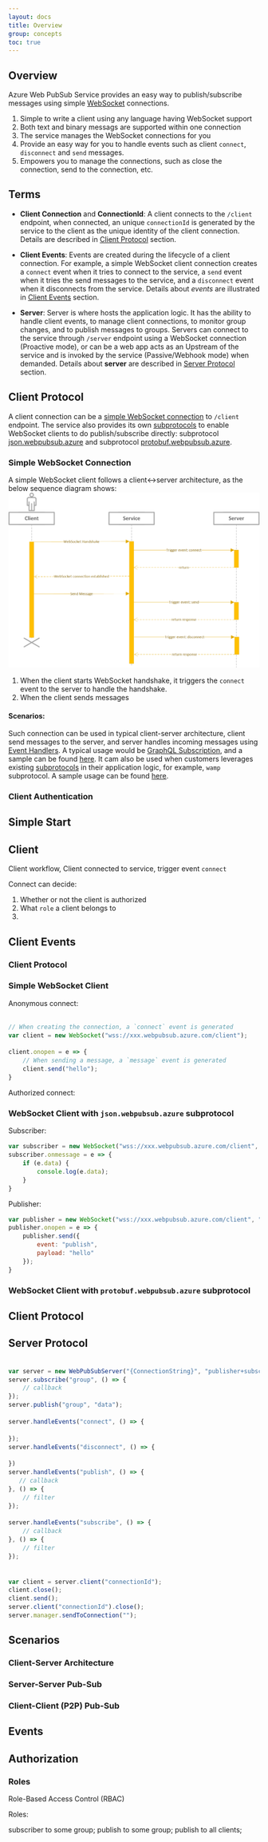 ```yaml
---
layout: docs
title: Overview
group: concepts
toc: true
---
```


## Overview

Azure Web PubSub Service provides an easy way to publish/subscribe messages using simple [WebSocket](https://tools.ietf.org/html/rfc6455) connections.
1. Simple to write a client using any language having WebSocket support
1. Both text and binary messags are supported within one connection
1. The service manages the WebSocket connections for you 
1. Provide an easy way for you to handle events such as client `connect`, `disconnect` and `send` messages.
1. Empowers you to manage the connections, such as close the connection, send to the connection, etc.

## Terms

* **Client Connection** and **ConnectionId**: A client connects to the `/client` endpoint, when connected, an unique `connectionId` is generated by the service to the client as the unique identity of the client connection. Details are described in [Client Protocol](#client_protocol) section.

* **Client Events**: Events are created during the lifecycle of a client connection. For example, a simple WebSocket client connection creates a `connect` event when it tries to connect to the service, a `send` event when it tries the send messages to the service, and a `disconnect` event when it disconnects from the service. Details about *events* are illustrated in [Client Events](#client_events) section.

* **Server**: Server is where hosts the application logic. It has the ability to handle client events, to manage client connections, to monitor group changes, and to publish messages to groups. Servers can connect to the service through `/server` endpoint using a WebSocket connection (Proactive mode), or can be a web app acts as an Upstream of the service and is invoked by the service (Passive/Webhook mode) when demanded. Details about **server** are described in [Server Protocol](#server_protocol) section.

<a name="client_protocol"></a>

## Client Protocol

A client connection can be a [simple WebSocket connection](#simple_client) to `/client` endpoint. The service also provides its own [subprotocols](https://tools.ietf.org/html/rfc6455#section-1.9) to enable WebSocket clients to do publish/subscribe directly: subprotocol [json.webpubsub.azure](#json_client) and subprotocol [protobuf.webpubsub.azure](#protobuf_client).

<a name="simple_client"></a>

### Simple WebSocket Connection
A simple WebSocket client follows a client<->server architecture, as the below sequence diagram shows:
![Simple Client Sequence](../assets/simple_client_sequence.png "Simple Client Sequence")

1. When the client starts WebSocket handshake, it triggers the `connect` event to the server to handle the handshake.
2. When the client sends messages 
#### Scenarios:
Such connection can be used in typical client-server architecture, client send messages to the server, and server handles incoming messages using [Event Handlers](#event_handlers). A typical usage would be [GraphQL Subscription](), and a sample can be found [here](). It cam also be used when customers leverages existing [subprotocols](https://www.iana.org/assignments/websocket/websocket.xml) in their application logic, for example, `wamp` subprotocol. A sample usage can be found [here]().

<a name="client_auth">

### Client Authentication

## Simple Start

## Client

Client workflow,
Client connected to service, trigger event `connect`

Connect can decide:
1. Whether or not the client is authorized
2. What `role` a client belongs to
3. 

<a name="client_events">

## Client Events

### Client Protocol

### Simple WebSocket Client

Anonymous connect:

```js

// When creating the connection, a `connect` event is generated
var client = new WebSocket("wss://xxx.webpubsub.azure.com/client");

client.onopen = e => {
    // When sending a message, a `message` event is generated    
    client.send("hello");
}

```

Authorized connect:


### WebSocket Client with `json.webpubsub.azure` subprotocol

Subscriber:

```js
var subscriber = new WebSocket("wss://xxx.webpubsub.azure.com/client", "json.webpubsub.azure");
subscriber.onmessage = e => {
    if (e.data) {
        console.log(e.data);
    }
}
```

Publisher:

```js
var publisher = new WebSocket("wss://xxx.webpubsub.azure.com/client", "json.webpubsub.azure");
publisher.onopen = e => {
    publisher.send({
        event: "publish",
        payload: "hello"
    });
}

```

### WebSocket Client with `protobuf.webpubsub.azure` subprotocol


## Client Protocol


## Server Protocol

```js

var server = new WebPubSubServer("{ConnectionString}", "publisher+subscriber+manager");
server.subscribe("group", () => {
    // callback
});
server.publish("group", "data");

server.handleEvents("connect", () => {

});
server.handleEvents("disconnect", () => {

})
server.handleEvents("publish", () => {
   // callback
}, () => {
    // filter
});

server.handleEvents("subscribe", () => {
    // callback
}, () => {
    // filter
});


var client = server.client("connectionId");
client.close();
client.send();
server.client("connectionId").close();
server.manager.sendToConnection("");


```

## Scenarios

### Client-Server Architecture

### Server-Server Pub-Sub

### Client-Client (P2P) Pub-Sub


## Events

## Authorization
### Roles
Role-Based Access Control (RBAC)

Roles:

subscriber to some group;
publish to some group;
publish to all clients;





